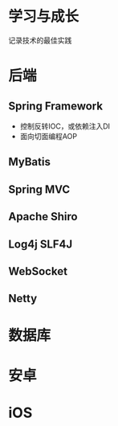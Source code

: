 # 学习与成长
记录技术的最佳实践

# 后端
## Spring Framework
- 控制反转IOC，或依赖注入DI
- 面向切面编程AOP

## MyBatis

## Spring MVC

## Apache Shiro

## Log4j SLF4J

## WebSocket

## Netty

# 数据库

# 安卓

# iOS
